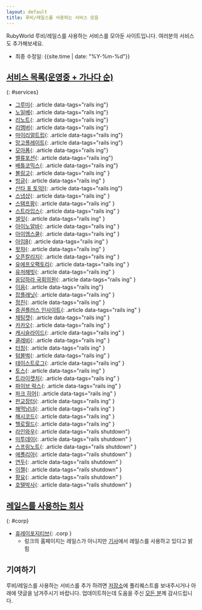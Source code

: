 ```yaml
---
layout: default
title: 루비/레일스를 사용하는 서비스 모음
---
```


RubyWorld 루비/레일스를 사용하는 서비스를 모아둔 사이트입니다. 여러분의 서비스도 추가해보세요.

- 최종 수정일: {{site.time | date: "%Y-%m-%d"}}

## [서비스 목록(운영중 + 가나다 순)](#services)
{: #services}
- [그루미](http://gurume.kr/){: .article data-tags="rails ing"}
- [노일베](http://noilbe.com/){: .article data-tags="rails ing"}
- [리노트](https://play.google.com/store/apps/details?id=co.riiid.renote){: .article data-tags="rails ing"}
- [리멤버](https://rememberapp.co.kr){: .article data-tags="rails ing"}
- [마이리얼트립](https://www.myrealtrip.com/){: .article data-tags="rails ing"}
- [망고플레이트](http://www.mangoplate.com/){: .article data-tags="rails ing"}
- [모아폼](http://www.moaform.com/){: .article data-tags="rails ing"}
- [밸류포션](http://www.valuepotion.com/){: .article data-tags="rails ing"}
- [배틀코믹스](http://www.battlecomics.co.kr/){: .article data-tags="rails ing"}
- [볼링고](http://bollingo.com/){: .article data-tags="rails ing" }
- [빙글](http://www.vingle.net/){: .article data-tags="rails ing" }
- [산타 포 토익!](http://santatoeic.co/){: .article data-tags="rails ing"}
- [스냅샵](https://gosnapshop.com/){: .article data-tags="rails ing" }
- [스탬프팡](http://stampang.com/){: .article data-tags="rails ing" }
- [스트라입스](https://stripes.co.kr/){: .article data-tags="rails ing" }
- [셀잇](https://www.withsellit.com){: .article data-tags="rails ing" }
- [아이노알바](http://www.iknowalba.com/){: .article data-tags="rails ing" }
- [아이엠스쿨](http://www.iamschool.net/){: .article data-tags="rails ing" }
- [아임8](http://www.im8.net/){: .article data-tags="rails ing" }
- [왓챠](https://watcha.net/){: .article data-tags="rails ing" }
- [오픈칼리지](https://www.opencollege.kr/){: .article data-tags="rails ing" }
- [유에프오팩토리](http://ufofactory.org/){: .article data-tags="rails ing" }
- [유저해빗](http://userhabit.io/){: .article data-tags="rails ing" }
- [응답하라 국회의원](http://www.heycongress.org/){: .article data-tags="rails ing" }
- [이음](http://www.i-um.com/){: .article data-tags="rails ing"}
- [잡플래닛](https://www.jobplanet.co.kr/){: .article data-tags="rails ing" }
- [정친](http://www.jungch.in/){: .article data-tags="rails ing" }
- [증권플러스 인사이트](http://insight.stockplus.com/){: .article data-tags="rails ing" }
- [채팅캣](http://chattingcat.com/){: .article data-tags="rails ing" }
- [카카오](http://www.kakao.com/){: .article data-tags="rails ing" }
- [캐시슬라이드](http://www.cashslide.co.kr){: .article data-tags="rails ing" }
- [클레비](https://www.clebee.net/){: .article data-tags="rails ing" }
- [터칭](http://www.mytouching.com/){: .article data-tags="rails ing" }
- [텀블벅](https://www.tumblbug.com/){: .article data-tags="rails ing" }
- [테이스트로그](https://tastelog.net/){: .article data-tags="rails ing" }
- [토스](http://cosmiccolor.github.io/){: .article data-tags="rails ing" }
- [트라이캣치](http://www.try-cat.ch/){: .article data-tags="rails ing" }
- [파이브 락스](http://www.5rocks.io/){: .article data-tags="rails ing" }
- [파크 히어](http://www.parkhere.co.kr){: .article data-tags="rails ing" }
- [판교장터](https://medium.com/n42-corp){: .article data-tags="rails ing" }
- [해먹남녀](http://haemukja.com/){: .article data-tags="rails ing" }
- [해시코드](http://hashcode.co.kr/){: .article data-tags="rails ing" }
- [헬로월드](http://tryhelloworld.co.kr/){: .article data-tags="rails ing" }
- [라인와우](http://wow.line.me/){: .article data-tags="rails shutdown"}
- [미투데이](http://me2day.net/){: .article data-tags="rails shutdown" }
- [스프링노트](http://www.springnote.com/){: .article data-tags="rails shutdown" }
- [에폴리아](http://www.epollia.com/){: .article data-tags="rails shutdown" }
- [연두](http://yeondoo.kr/){: .article data-tags="rails shutdown" }
- [이젤](http://eazel.co.kr/){: .article data-tags="rails shutdown" }
- [팡요](http://pangyo.ca/){: .article data-tags="rails shutdown" }
- [호텔박사](http://hotelbaksa.com/){: .article data-tags="rails shutdown" }

## [레일스를 사용하는 회사](#corp)
{: #corp}
- [휴레이포지티브](http://www.huray.net/){: .corp }
  - 링크의 홈페이지는 레일스가 아니지만 [기사](http://www.oss.kr/oss_repository10/623044)에서 레일스를 사용하고 있다고 밝힘

## 기여하기

루비/레일스를 사용하는 서비스를 추가 하려면 [저장소](https://github.com/rorlakr/rubyworld)에 풀리퀘스트를 보내주시거나 아래에 댓글을 남겨주시기 바랍니다.
업데이트하는데 도움을 주신 [모든 분](https://github.com/rorlakr/rubyworld/graphs/contributors)께 감사드립니다.

